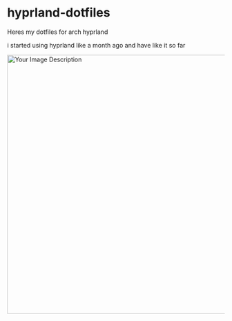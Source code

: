 # hyprland-dotfiles

Heres my dotfiles for arch hyprland

i started using hyprland like a month ago and have like it so far


<img src="https://i.imgur.com/fbsilUX.png" alt="Your Image Description" width="600">
